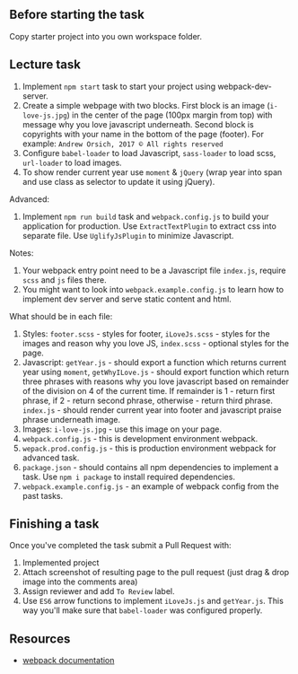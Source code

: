 ## Before starting the task

Copy starter project into you own workspace folder.

## Lecture task

1. Implement `npm start` task to start your project using webpack-dev-server.
2. Create a simple webpage with two blocks. First block is an image (`i-love-js.jpg`) in the center of the page (100px margin from top) with message why you love javascript underneath. Second block is copyrights with your name in the bottom of the page (footer). For example: `Andrew Orsich, 2017 © All rights reserved`
3. Configure `babel-loader` to load Javascript, `sass-loader` to load scss, `url-loader` to load images.
4. To show render current year use `moment` & `jQuery` (wrap year into span and use class as selector to update it using jQuery).

Advanced:

1. Implement `npm run build` task and `webpack.config.js` to build your application for production. Use `ExtractTextPlugin` to extract css into separate file. Use `UglifyJsPlugin` to minimize Javascript.

Notes:

1. Your webpack entry point need to be a Javascript file `index.js`, require `scss` and `js` files there.
2. You might want to look into `webpack.example.config.js` to learn how to implement dev server and serve static content and html.

What should be in each file:

1. Styles: `footer.scss` - styles for footer, `iLoveJs.scss` - styles for the images and reason why you love JS, `index.scss` - optional styles for the page.
2. Javascript: `getYear.js` - should export a function which returns current year using `moment`, `getWhyILove.js` - should export function which return three phrases with reasons why you love javascript based on remainder of the division on 4 of the current time. If remainder is 1 - return first phrase, if 2 - return second phrase, otherwise - return third phrase. `index.js` - should render current year into footer and javascript praise phrase underneath image.
3. Images: `i-love-js.jpg` - use this image on your page.
4. `webpack.config.js` - this is development environment webpack.
5. `wepack.prod.config.js` - this is production environment webpack for advanced task.
6. `package.json` - should contains all npm dependencies to implement a task. Use `npm i package` to install required dependencies.
7. `webpack.example.config.js` - an example of webpack config from the past tasks.

## Finishing a task

Once you've completed the task submit a Pull Request with:

1. Implemented project
2. Attach screenshot of resulting page to the pull request (just drag & drop image into the comments area)
3. Assign reviewer and add `To Review` label.
4. Use `ES6` arrow functions to implement `iLoveJs.js` and `getYear.js`. This way you'll make sure that `babel-loader` was configured properly.

## Resources

- [webpack documentation](https://webpack.js.org)

